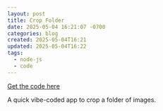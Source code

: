 ```yaml
---
layout: post
title: Crop Folder
date: 2025-05-04 16:21:07 -0700
categories: blog
created: 2025-05-04T16:21
updated: 2025-05-04T16:22
tags:
  - node-js
  - code
---
```

[Get the code here](https://github.com/lnsy-dev/crop-folder)

A quick vibe-coded app to crop a folder of images. 